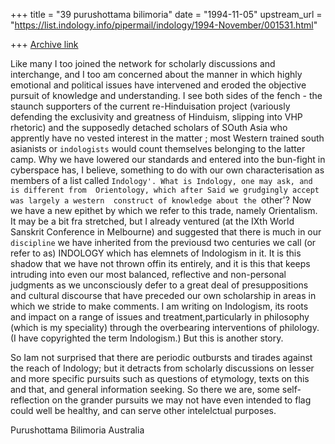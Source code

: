 +++
title = "39 purushottama bilimoria"
date = "1994-11-05"
upstream_url = "https://list.indology.info/pipermail/indology/1994-November/001531.html"

+++
[Archive link](https://list.indology.info/pipermail/indology/1994-November/001531.html)


Like many I too joined the network for scholarly discussions and 
interchange, and I too am concerned about the manner in which highly 
emotional and political issues have intervened and eroded the objective 
pursuit of knowledge and understanding. I see both sides of the fench - 
the staunch supporters of the current re-Hinduisation project (variously 
defending the exclusivity and greatness of Hinduism, slipping into VHP 
rhetoric) and the supposedly detached scholars of SOuth Asia who 
apprently have no vested interest in the matter
; most Western trained south asianists or `indologists` would count 
themselves belonging to the latter camp. Why we have lowered our 
standards and entered into the bun-fight in cyberspace has, I believe, 
something to do with our own characterisation as members of a list called 
`Indology'. What is Indology, one may ask, and is different from 
Orientology, which after Said we grudgingly accept was largely a western 
construct of knowledge about the `other'? Now we have a new epithet by 
which we refer to this trade, namely Orientalism. It may be a bit fra 
stretched, but I already ventured (at the IXth World Sanskrit Conference 
in Melbourne) and suggested that there is much in our `discipline` we 
have inherited from the previousd two centuries we call (or refer to as) 
INDOLOGY which has elemnets of Indologism in it. It is this shadow that 
we have not thrown offin its entirely, and it is this that keeps 
intruding into even our most balanced, reflective and non-personal 
judgments as we unconsciously defer to a great deal of presuppositions 
and cultural discourse that have preceded our own scholarship in areas in 
which we stride to make comments. I am writing on Indologism, its roots 
and impact on a range of issues and treatment,particularly in philosophy 
(which is my speciality) through the overbearing interventions of 
philology. (I have copyrighted the term Indologism.) But this is another 
story.

So Iam not surprised that there are periodic outbursts and tirades 
against the reach of Indology; but it detracts from scholarly discussions 
on lesser and more specific pursuits such as questions of etymology, 
texts on this and that, and general information seeking. So there we are,
some self-reflection on the grander pursuits we may not have even 
intended to flag could well be healthy, and can serve other intelelctual 
purposes.

Purushottama Bilimoria
Australia






